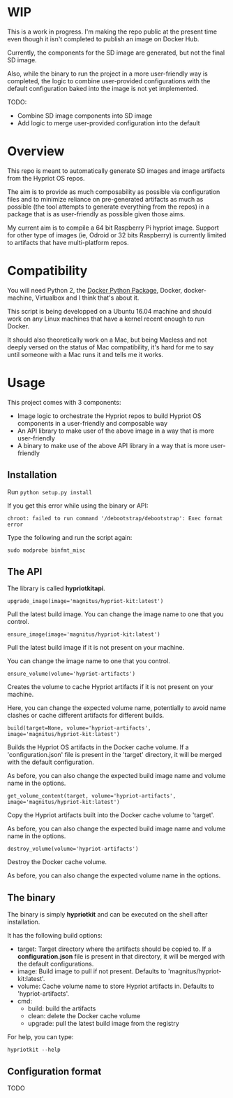 # WIP

This is a work in progress. I'm making the repo public at the present time even though it isn't completed to publish an image on Docker Hub.

Currently, the components for the SD image are generated, but not the final SD image.

Also, while the binary to run the project in a more user-friendly way is completed, the logic to combine user-provided configurations with the default configuration baked into the image is not yet implemented.

TODO:
- Combine SD image components into SD image
- Add logic to merge user-provided configuration into the default

# Overview

This repo is meant to automatically generate SD images and image artifacts from the Hypriot OS repos.

The aim is to provide as much composability as possible via configuration files and to minimize reliance on pre-generated artifacts as much as possible (the tool attempts to generate everything from the repos) in a package that is as user-friendly as possible given those aims.

My current aim is to compile a 64 bit Raspberry Pi hypriot image. Support for other type of images (ie, Odroid or 32 bits Raspberry) is currently limited to artifacts that have multi-platform repos.

# Compatibility

You will need Python 2, the [Docker Python Package](https://github.com/docker/docker-py), Docker, docker-machine, Virtualbox and I think that's about it.

This script is being developped on a Ubuntu 16.04 machine and should work on any Linux machines that have a kernel recent enough to run Docker.

It should also theoretically work on a Mac, but being Macless and not deeply versed on the status of Mac compatibility, it's hard for me to say until someone with a Mac runs it and tells me it works.

# Usage

This project comes with 3 components:
- Image logic to orchestrate the Hypriot repos to build Hypriot OS components in a user-friendly and composable way
- An API library to make user of the above image in a way that is more user-friendly
- A binary to make use of the above API library in a way that is more user-friendly

## Installation

Run ```python setup.py install```

If you get this error while using the binary or API:

```
chroot: failed to run command '/debootstrap/debootstrap': Exec format error
```

Type the following and run the script again:

```
sudo modprobe binfmt_misc
```

## The API

The library is called **hypriotkitapi**.

```
upgrade_image(image='magnitus/hypriot-kit:latest')
```

Pull the latest build image. You can change the image name to one that you control.

```
ensure_image(image='magnitus/hypriot-kit:latest')
```

Pull the latest build image if it is not present on your machine.

You can change the image name to one that you control.

```
ensure_volume(volume='hypriot-artifacts')
```

Creates the volume to cache Hypriot artifacts if it is not present on your machine.

Here, you can change the expected volume name, potentially to avoid name clashes or cache different artifacts for different builds.

```
build(target=None, volume='hypriot-artifacts', image='magnitus/hypriot-kit:latest')
```

Builds the Hypriot OS artifacts in the Docker cache volume. If a 'configuration.json' file is present in the 'target' directory, it will be merged with the default configuration.

As before, you can also change the expected build image name and volume name in the options.

```
get_volume_content(target, volume='hypriot-artifacts', image='magnitus/hypriot-kit:latest')
```

Copy the Hypriot artifacts built into the Docker cache volume to 'target'.

As before, you can also change the expected build image name and volume name in the options.

```
destroy_volume(volume='hypriot-artifacts')
```

Destroy the Docker cache volume.

As before, you can also change the expected volume name in the options.

## The binary

The binary is simply **hypriotkit** and can be executed on the shell after installation.

It has the following build options:

* target: Target directory where the artifacts should be copied to. If a **configuration.json** file is present in that directory, it will be merged with the default configurations.
* image: Build image to pull if not present. Defaults to 'magnitus/hypriot-kit:latest'.
* volume: Cache volume name to store Hypriot artifacts in. Defaults to 'hypriot-artifacts'.
* cmd:
  * build: build the artifacts
  * clean: delete the Docker cache volume
  * upgrade: pull the latest build image from the registry

For help, you can type:

```
hypriotkit --help
```

## Configuration format

TODO
